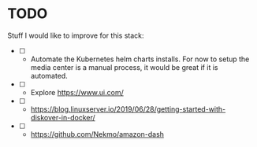 # TODO

Stuff I would like to improve for this stack:

* [ ] - Automate the Kubernetes helm charts installs. For now to setup the media center is a manual process, it would be great if it is automated.
* [ ] - Explore https://www.ui.com/
* [ ] - https://blog.linuxserver.io/2019/06/28/getting-started-with-diskover-in-docker/
* [ ] - https://github.com/Nekmo/amazon-dash
